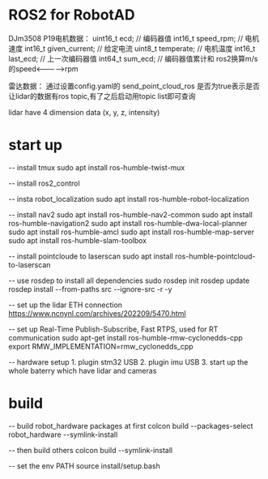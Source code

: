 # ROS2 for RobotAD

DJm3508 P19电机数据：
    uint16_t ecd;            // 编码器值
    int16_t speed_rpm;       // 电机速度
    int16_t given_current;   // 给定电流
    uint8_t temperate;       // 电机温度
    int16_t last_ecd;        // 上一次编码器值
    int64_t sum_ecd;         // 编码器值累计和
ros2换算m/s的speed<----->rpm


雷达数据：
通过设置config.yaml的
send_point_cloud_ros  是否为true表示是否让lidar的数据有ros topic,有了之后启动用topic list即可查询

lidar have 4 dimension data (x, y, z, intensity)

# start up

-- install tmux
sudo apt install ros-humble-twist-mux

-- install ros2_control

-- insta robot_localization
sudo apt install ros-humble-robot-localization

-- install nav2
sudo apt install ros-humble-nav2-common
sudo apt install ros-humble-navigation2
sudo apt install ros-humble-dwa-local-planner
sudo apt install ros-humble-amcl
sudo apt install ros-humble-map-server
sudo apt install ros-humble-slam-toolbox

-- install pointcloude to laserscan
sudo apt install ros-humble-pointcloud-to-laserscan

-- use rosdep to install all dependencies
sudo rosdep init
rosdep update
rosdep install --from-paths src --ignore-src -r -y

-- set up the lidar ETH connection
https://www.ncnynl.com/archives/202209/5470.html

-- set up Real-Time Publish-Subscribe, Fast RTPS, used for RT communication
sudo apt-get install ros-humble-rmw-cyclonedds-cpp
export RMW_IMPLEMENTATION=rmw_cyclonedds_cpp

-- hardware setup
    1. plugin stm32 USB
    2. plugin imu USB
    3. start up the whole baterry which have lidar and cameras

# build
-- build robot_hardware packages at first
colcon build --packages-select robot_hardware --symlink-install

-- then build others
colcon build --symlink-install

-- set the env PATH
source install/setup.bash
